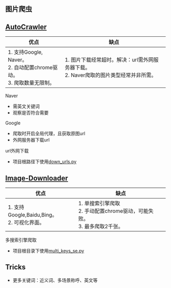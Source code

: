 ## 图片爬虫

## [AutoCrawler](https://github.com/YoongiKim/AutoCrawler) 

| 优点                                                         | 缺点                                                         |
| ------------------------------------------------------------ | ------------------------------------------------------------ |
| 1. 支持Google, Naver。<br/>2. 自动配置chrome驱动。<br/>3. 爬取数量无限制。 | 1. 图片下载经常超时。解决：url需外网服务器下载。<br/>2. Naver爬取的图片类型经常并非所需。 |

Naver

- 需英文关键词 
- 观察是否符合需要

Google

- 爬取时开启全局代理，且获取原图url
- 外网服务器下载url

url外网下载

- 项目根路径下使用[down_urls.py](./down_urls.py)



## [Image-Downloader](https://github.com/sczhengyabin/Image-Downloader)

| 优点                                           | 缺点                                                         |
| ---------------------------------------------- | ------------------------------------------------------------ |
| 1. 支持Google,Baidu,Bing。<br/>2. 可视化界面。 | 1. 单搜索引擎爬取<br/>2. 手动配置chrome驱动，可能失败。<br/>3. 最多爬取2千张。 |

多搜索引擎爬取

- 项目根目录下使用[multi_keys_se.py](./multi_keys_se.py)



## Tricks

- 更多关键词：近义词、多场景称呼、英文等